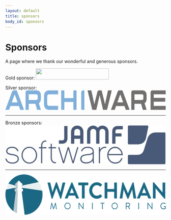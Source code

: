 ```yaml
---
layout: default
title: sponsors
body_id: sponsors
---
```


# Sponsors

A page where we thank our wonderful and generous sponsors.
<p>Gold sponsor: <a href="http://www.quantum.com"><img height="35" width="229" src="/assets/Quantum_Logo_229x35"></a></p>
<p>Silver sponsor: <a href="http://www.archiware.com/home.1.1.html"><img height="61" width="700" src="/assets/archiware_logo_rgb_700px-72dpi.png"></a></p>
<hr>
<p>Bronze sponsors: <a href="http://www.jamfsoftware.com"><img height="122" width="520" src="/assets/JAMF-Software-Blue-Logo-Print.jpg"></a></p>
<hr>
<p><a href="https://www.watchmanmonitoring.com"><img height="127" width="550" src="/assets/Watchman-Monitoring-logo-blue550.png"></a></p>